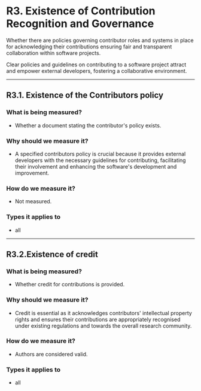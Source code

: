 # R3. Existence of Contribution Recognition and Governance 

Whether there are policies governing contributor roles and systems in place for acknowledging their contributions ensuring fair and transparent collaboration within software projects. 

Clear policies and guidelines on contributing to a software project attract and empower external developers, fostering a collaborative environment.


--- 


## R3.1. Existence of the Contributors policy 

### What is being measured? 

- Whether a document stating the contributor's policy exists. 

### Why should we measure it? 

- A specified contributors policy is crucial because it provides external developers with the necessary guidelines for contributing, facilitating their involvement and enhancing the software's development and improvement. 

### How do we measure it? 

- Not measured. 

### Types it applies to 

- all


--- 


## R3.2.Existence of credit 

### What is being measured? 

- Whether credit for contributions is provided. 

### Why should we measure it? 

- Credit is essential as it acknowledges contributors' intellectual property rights and ensures their contributions are appropriately recognised under existing regulations and towards the overall research community. 

### How do we measure it? 

- Authors are considered valid. 

### Types it applies to 

- all

